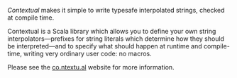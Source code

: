 *Contextual* makes it simple to write typesafe interpolated strings, checked at
compile time.

Contextual is a Scala library which allows you to define your own string
interpolators—prefixes for string literals which determine how they should be
interpreted—and to specify what should happen at runtime and compile-time,
writing very ordinary user code: no macros. 

Please see the [co.ntextu.al](http://co.ntextu.al/) website for more information.

